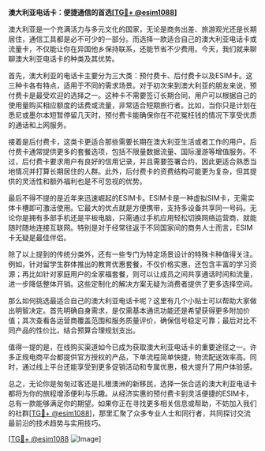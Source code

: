 **澳大利亚电话卡：便捷通信的首选[[TG💪+ @esim1088](https://t.me/s/esim1088)]**

澳大利亚是一个充满活力与多元文化的国家，无论是商务出差、旅游观光还是长期居住，通信工具都是必不可少的一部分。而选择一款适合自己的澳大利亚电话卡或流量卡，不仅能让你在异国他乡保持联系，还能节省不少费用。今天，我们就来聊聊澳大利亚电话卡的种类及其优势。

首先，澳大利亚的电话卡主要分为三大类：预付费卡、后付费卡以及ESIM卡。这三种卡各有特点，适用于不同的需求场景。对于初次来到澳大利亚的朋友来说，预付费卡是最受欢迎的选择之一。这种卡不需要签订长期合同，用户可以根据自己的使用量购买相应额度的话费或流量，非常适合短期旅行者。比如，当你只是计划在悉尼或墨尔本短暂停留几天时，预付费卡能确保你在不花冤枉钱的情况下享受优质的通话和上网服务。

接着是后付费卡，这类卡更适合那些需要长期在澳大利亚生活或者工作的用户。后付费卡通常提供更多的套餐选项，包括不限量数据流量、国际漫游等增值服务。不过，后付费卡要求用户有良好的信用记录，并且需要签署合约，因此更适合熟悉当地情况并打算长期居住的人群。此外，后付费卡的资费结构可能更为复杂，但其提供的灵活性和额外福利也是不可忽视的优势。

最后不得不提的是近年来迅速崛起的ESIM卡。ESIM卡是一种虚拟SIM卡，无需实体卡槽即可激活使用。它最大的优点就是方便携带，支持多设备共享同一号码。无论你是拥有多部手机还是平板电脑，只需通过手机应用轻松切换网络运营商，就能随时随地连接互联网。特别是对于经常往返于不同国家间的商务人士而言，ESIM卡无疑是最佳伴侣。

除了以上提到的传统分类外，还有一些专门为特定场景设计的特殊卡种值得关注。例如，针对留学生群体推出的教育优惠套餐，不仅价格实惠，还包含丰富的学习资源；再比如针对家庭用户的全家福套餐，则可以让成员之间共享通话时间和流量，进一步降低整体开销。这些定制化的解决方案无疑为消费者提供了更多选择空间。

那么如何挑选最适合自己的澳大利亚电话卡呢？这里有几个小贴士可以帮助大家做出明智决定。首先明确自身需求，是仅需基本通讯功能还是希望获得更多附加价值；其次查看各运营商覆盖范围和服务质量评价，确保信号稳定可靠；最后对比不同产品的性价比，结合预算合理规划支出。

值得一提的是，在线购买渠道如今已成为获取澳大利亚电话卡的重要途径之一。许多正规电商平台都提供官方授权的产品，下单流程简单快捷，物流配送效率高。同时，通过线上平台还能享受到更多促销活动和专属优惠，极大提升了用户体验感。

总之，无论你是匆匆过客还是扎根澳洲的新移民，选择一张合适的澳大利亚电话卡都将为你的旅程增添便利与乐趣。从经济实惠的预付费卡到灵活便捷的ESIM卡，总有一款能够满足你的期望。如果你正在寻找更多相关信息或帮助，不妨加入我们的社群[[TG💪+ @esim1088](https://t.me/s/esim1088)]，那里汇聚了众多专业人士和同行者，共同探讨交流最前沿的技术趋势与实用技巧。

[[TG💪+ @esim1088](https://t.me/s/esim1088) ![Image](https://i.postimg.cc/4NQfJmqS/Snipaste-2025-05-13-00-14-12.png)]